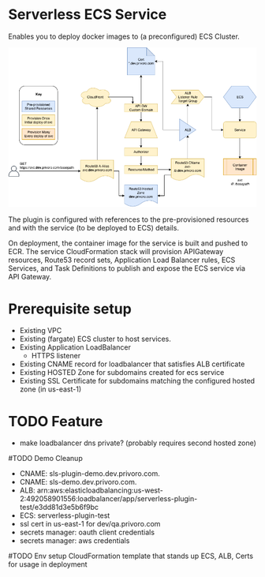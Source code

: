 # Serverless ECS Service
Enables you to deploy docker images to (a preconfigured) ECS Cluster.

![Deployment Infrastructure](sls-ecs-plugin-artifacts.png)

The plugin is configured with references to the pre-provisioned resources and with the service (to be deployed to ECS) details.

On deployment, the container image for the service is built and pushed to ECR. The service CloudFormation stack will provision APIGateway resources, Route53 record sets, Application Load Balancer rules, ECS Services, and Task Definitions to publish and expose the ECS service via API Gateway.

# Prerequisite setup
- Existing VPC
- Existing (fargate) ECS cluster to host services.
- Existing Application LoadBalancer 
  - HTTPS listener
- Existing CNAME record for loadbalancer that satisfies ALB certificate
- Existing HOSTED Zone for subdomains created for ecs service
- Existing SSL Certificate for subdomains matching the configured hosted zone (in us-east-1) 

# TODO Feature
- make loadbalancer dns private? (probably requires second hosted zone)

#TODO Demo Cleanup
- CNAME: sls-plugin-demo.dev.privoro.com.
- CNAME: sls-demo.dev.privoro.com.
- ALB: arn:aws:elasticloadbalancing:us-west-2:492058901556:loadbalancer/app/serverless-plugin-test/e3dd81d3e5b6f9bc
- ECS: serverless-plugin-test
- ssl cert in us-east-1 for dev/qa.privoro.com
- secrets manager: oauth client credentials
- secrets manager: aws credentials

#TODO Env setup
CloudFormation template that stands up ECS, ALB, Certs for usage in deployment
